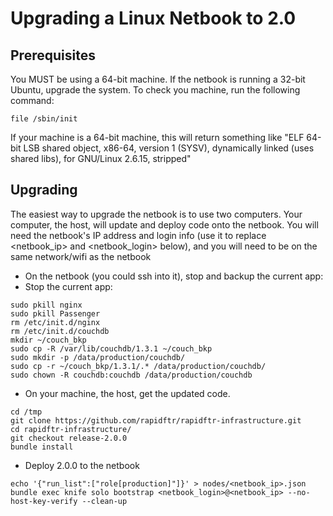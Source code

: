 # Upgrading a Linux Netbook to 2.0

## Prerequisites
You MUST be using a 64-bit machine.  If the netbook is running a 32-bit
Ubuntu, upgrade the system. To check you machine, run the following
command:
```
file /sbin/init 
```
If your machine is a 64-bit machine, this will return something like "ELF 64-bit LSB shared object, x86-64, version 1 (SYSV), dynamically linked (uses shared libs), for GNU/Linux 2.6.15, stripped"

## Upgrading
The easiest way to upgrade the netbook is to use two computers.  Your computer, the host, will update and deploy code onto the netbook.  You will need the netbook's IP address and login info (use it to replace \<netbook_ip\> and \<netbook_login\> below), and you will need to be on the same network/wifi as the netbook
* On the netbook (you could ssh into it), stop and backup the current app:
* Stop the current app:
```
sudo pkill nginx
sudo pkill Passenger
rm /etc/init.d/nginx
rm /etc/init.d/couchdb
mkdir ~/couch_bkp
sudo cp -R /var/lib/couchdb/1.3.1 ~/couch_bkp
sudo mkdir -p /data/production/couchdb/
sudo cp -r ~/couch_bkp/1.3.1/.* /data/production/couchdb/
sudo chown -R couchdb:couchdb /data/production/couchdb
```

* On your machine, the host, get the updated code.
```
cd /tmp
git clone https://github.com/rapidftr/rapidftr-infrastructure.git
cd rapidftr-infrastructure/
git checkout release-2.0.0
bundle install
```
* Deploy 2.0.0 to the netbook
```
echo '{"run_list":["role[production]"]}' > nodes/<netbook_ip>.json
bundle exec knife solo bootstrap <netbook_login>@<netbook_ip> --no-host-key-verify --clean-up
```
